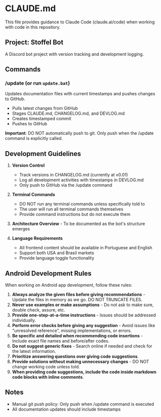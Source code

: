 # CLAUDE.md

This file provides guidance to Claude Code (claude.ai/code) when working with code in this repository.

## Project: Stoffel Bot

A Discord bot project with version tracking and development logging.

## Commands

### /update (or run `update.bat`)
Updates documentation files with current timestamps and pushes changes to GitHub.
- Pulls latest changes from GitHub
- Stages CLAUDE.md, CHANGELOG.md, and DEVLOG.md
- Creates timestamped commit
- Pushes to GitHub

**Important**: DO NOT automatically push to git. Only push when the /update command is explicitly called.

## Development Guidelines

1. **Version Control**
   - Track versions in CHANGELOG.md (currently at v0.01)
   - Log all development activities with timestamps in DEVLOG.md
   - Only push to GitHub via the /update command

2. **Terminal Commands**
   - DO NOT run any terminal commands unless specifically told to
   - The user will run all terminal commands themselves
   - Provide command instructions but do not execute them

3. **Architecture Overview** - To be documented as the bot's structure emerges

4. **Language Requirements**
   - All frontend content should be available in Portuguese and English
   - Support both USA and Brasil markets
   - Provide language toggle functionality

## Android Development Rules

When working on Android app development, follow these rules:

1. **Always analyze the given files before giving recommendations** - Update the files in memory as we go. DO NOT TRUNCATE FILES.
2. **Never use examples or make assumptions** - Do not ask to make sure, double check, assure, etc.
3. **Provide one-step-at-a-time instructions** - Issues should be addressed individually.
4. **Perform error checks before giving any suggestion** - Avoid issues like "unresolved reference", missing implementations, or errors.
5. **Be specific and detailed when recommending code insertions** - Include exact file names and before/after codes.
6. **Do not suggest generic fixes** - Search online if needed and check for the latest information.
7. **Prioritize answering questions over giving code suggestions**.
8. **Provide solutions without making unnecessary changes** - DO NOT change working code unless told.
9. **When providing code suggestions, include the code inside markdown code blocks with inline comments**.

## Notes

- Manual git push policy: Only push when /update command is executed
- All documentation updates should include timestamps